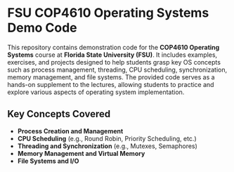 # FSU COP4610 Operating Systems Demo Code

This repository contains demonstration code for the **COP4610 Operating Systems** course at **Florida State University (FSU)**. It includes examples, exercises, and projects designed to help students grasp key OS concepts such as process management, threading, CPU scheduling, synchronization, memory management, and file systems. The provided code serves as a hands-on supplement to the lectures, allowing students to practice and explore various aspects of operating system implementation.

## Key Concepts Covered

- **Process Creation and Management**
- **CPU Scheduling** (e.g., Round Robin, Priority Scheduling, etc.)
- **Threading and Synchronization** (e.g., Mutexes, Semaphores)
- **Memory Management and Virtual Memory**
- **File Systems and I/O**
